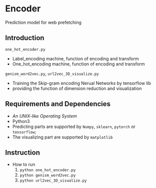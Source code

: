 # Encoder

Prediction model for web prefetching

## Introduction

`one_hot_encoder.py`

- Label_encoding machine, function of encoding and transform
- One_hot_encoding machine, function of encoding and transform

`genism_word2vec.py`, `url2vec_3D_visualize.py`

- Training the Skip-gram encoding Nerual Networks by tensorflow lib
- providing the function of dimension reduction and visualization

## Requirements and Dependencies

* *An UNIX-like Operating System* 
* Python3
* Predicting parts are supported by `Numpy`, `sklearn`, `pytorch` or ` tensorflow`; 
* The visualizing part are supported by `matplotlib`

## Instruction

* How to run
    1. `python one_hot_encoder.py`
    2. `python genism_word2vec.py`
    3. `python url2vec_3D_visualize.py`
